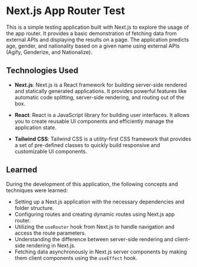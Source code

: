 # Next.js App Router Test

This is a simple testing application built with Next.js to explore the usage of the app router. It provides a basic demonstration of fetching data from external APIs and displaying the results on a page. The application predicts age, gender, and nationality based on a given name using external APIs (Agify, Genderize, and Nationalize).

## Technologies Used

- **Next.js**: Next.js is a React framework for building server-side rendered and statically generated applications. It provides powerful features like automatic code splitting, server-side rendering, and routing out of the box.

- **React**: React is a JavaScript library for building user interfaces. It allows you to create reusable UI components and efficiently manage the application state.

- **Tailwind CSS**: Tailwind CSS is a utility-first CSS framework that provides a set of pre-defined classes to quickly build responsive and customizable UI components.

## Learned

During the development of this application, the following concepts and techniques were learned:

- Setting up a Next.js application with the necessary dependencies and folder structure.
- Configuring routes and creating dynamic routes using Next.js app router.
- Utilizing the `useRouter` hook from Next.js to handle navigation and access the route parameters.
- Understanding the difference between server-side rendering and client-side rendering in Next.js.
- Fetching data asynchronously in Next.js server components by making them client components using the `useEffect` hook.
